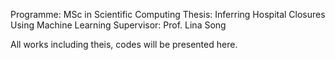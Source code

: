 Programme: MSc in Scientific Computing
Thesis: Inferring Hospital Closures Using Machine Learning 
Supervisor: Prof. Lina Song 

All works including theis, codes will be presented here. 
